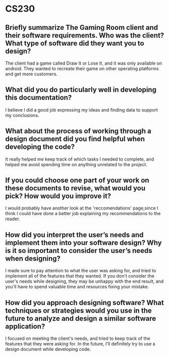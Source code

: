 # CS230

## Briefly summarize The Gaming Room client and their software requirements. Who was the client? What type of software did they want you to design?

The client had a game called Draw It or Lose It, and it was only available on android. They wanted to recreate their game on other operating platforms and get more customers.

## What did you do particularly well in developing this documentation?

I believe I did a good job expressing my ideas and finding data to support my conclusions.

## What about the process of working through a design document did you find helpful when developing the code?

It really helped me keep track of which tasks I needed to complete, and helped me avoid spending time on anything unrelated to the project.

## If you could choose one part of your work on these documents to revise, what would you pick? How would you improve it?
I would probably have another look at the 'reccomendations' page,since I think I could have done a better job explaining my recommendations to the reader.

## How did you interpret the user’s needs and implement them into your software design? Why is it so important to consider the user’s needs when designing?
I made sure to pay attention to what the user was asking for, and tried to implement all of the features that they wanted. If you don't consider the user's needs while designing, they may be unhappy with the end result, and you'll have to spend valuable time and resources fixing your mistake.

## How did you approach designing software? What techniques or strategies would you use in the future to analyze and design a similar software application?
I focused on meeting the client's needs, and tried to keep track of the features that they were asking for. In the future, I'll definitely try to use a design document while developing code.
